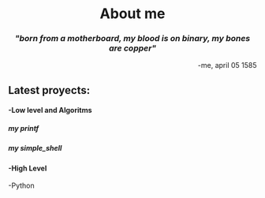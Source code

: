 <h1 align="center">About me</h1>

_<h3 align="center">"born from a motherboard, my blood is on binary, my bones are copper"</h3>_
<p align="right">-me, april 05 1585</p>

<h2>Latest proyects:</h2>
<h4>  -Low level and Algoritms</h4>
<h5>    my printf</h5>
<h5>    my simple_shell</h5>
<h4>  -High Level</h4>
<p>   -Python</p>

